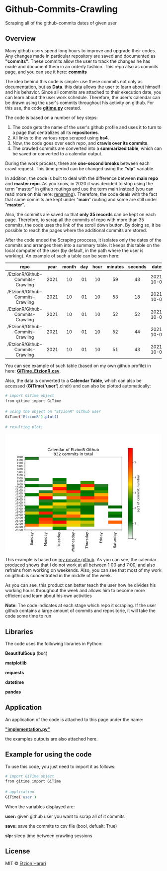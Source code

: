 # Github-Commits-Crawling
Scraping all of the github-commits dates of given user

## Overview
Many github users spend long hours to improve and upgrade their codes. Any changes made in particular repository are saved and documented as **"commits"**. These commits allow the user to track the changes he has made and document them in an orderly fashion. This repo also as commits page, and you can see it here: [**commits**](https://github.com/EtzionR/Github-Commits-Crawling/commits/main)

The idea behind this code is simple: use these commits not only as documentation, but as **Data**. this data allows the user to learn about himself and his behavior. Since all commits are attached to their execution date, you can learn about the user work schedule. Therefore, the user's calendar can be drawn using the user's commits throughout his activity on github. For this use, the code [**gitime.py**](https://github.com/EtzionR/Github-Commits-Crawling/blob/main/gitime.py) created.

The code is based on a number of key steps:
1. The code gets the name of the user's github profile and uses it to turn to a page that centralizes all its **repositories**.
2. All links to the various repo scraped using **bs4**.
3. Now, the code goes over each repo, and **crawls over its commits**.
4. The crawled commits are converted into a **summarized table**, which can be saved or converted to a calendar output.

During the work process, there are **one-second breaks** between each crawl request. This time period can be changed using the **"slp"** variable.

In addition, the code is built to deal with the difference between **main repo** and **master repo**. As you know, in 2020 it was decided to stop using the term "master" in github routings and use the term main instead (you can read more on this here: [renaming](https://github.com/github/renaming)). Therefore, the code deals with the fact that some commits are kept under "**main**" routing and some are still under "**master**".

Also, the commits are saved so that **only 35 records** can be kept on each page. Therefore, to scrap all the commits of repo with more than 35 commits, the code uses the link of the scroll down button. By doing so, it be possible to reach the pages where the additional commits are stored.

After the code ended the Scraping proccess, it isolates only the dates of the commits and arranges them into a summary table. It keeps this table on the local computer of the user (by default, in the path where the user is working). An example of such a table can be seen here:

| repo | year | month | day | hour | minutes | seconds | dates | weekday |
| :-: | :-: | :-: | :-: | :-: | :-: | :-: | :-: | :-: |
| /EtzionR/Github-Commits-Crawling | 2021 | 10 | 01 | 10 | 59 | 43 | 2021-10-01 | Friday |
| /EtzionR/Github-Commits-Crawling | 2021 | 10 | 01 | 10 | 53 | 18 | 2021-10-01 | Friday |
| /EtzionR/Github-Commits-Crawling | 2021 | 10 | 01 | 10 | 52 | 52 | 2021-10-01 | Friday |
| /EtzionR/Github-Commits-Crawling | 2021 | 10 | 01 | 10 | 52 | 44 | 2021-10-01 | Friday |
| /EtzionR/Github-Commits-Crawling | 2021 | 10 | 01 | 10 | 51 | 43 | 2021-10-01 | Friday |

You can see example of such table (based on my own github profile) in here: [**GiTime_EtzionR.csv**](https://github.com/EtzionR/Github-Commits-Crawling/blob/main/outputs/GiTime_EtzionR.csv).

Also, the data is converted to a **Calendar Table**, which can also be accessed (**GiTime('user'**).clndr) and can also be plotted automatically:

``` sh
# import GiTime object
from gitime import GiTime

# using the object on "EtzionR" Github user
GiTime('EtzionR').plot()

# resulting plot:
```
![calendar](https://github.com/EtzionR/Github-Commits-Crawling/blob/main/outputs/my_calendar.png)

This example is based on [my private github](https://github.com/EtzionR). As you can see, the calendar produced shows that I do not work at all between 1:00 and 7:00, and also refrains from working on weekends. Also, you can see that most of my work on github is concentrated in the middle of the week.

As you can see, this product can better teach the user how he divides his working hours throughout the week and allows him to become more efficient and learn about his own activities

**Note**: The code indicates at each stage which repo it scraping. If the user github contains a large amount of commits and repositorie, it will take the code some time to run

## Libraries
The code uses the following libraries in Python:

**BeautifulSoup** (bs4)

**matplotlib**

**requests**

**datetime**

**pandas**


## Application
An application of the code is attached to this page under the name: 

[**"implementation.py"**](https://github.com/EtzionR/Github-Commits-Crawling/blob/main/implementation.py)

the examples outputs are also attached here.


## Example for using the code
To use this code, you just need to import it as follows:
``` sh
# import GiTime object
from gitime import GiTime

# application 
GiTime('user')
```

When the variables displayed are:

**user:** given github user you want to scrap all of it commits

**save:** save the commits to csv file (bool, defualt: True)

**slp:** sleep time between crawling sessions

## License
MIT © [Etzion Harari](https://github.com/EtzionData)
